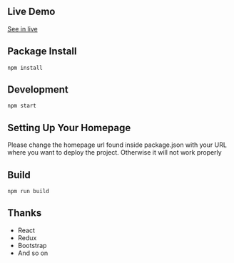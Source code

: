 ## Live Demo
[See in live](https://zonayedpca.github.io/HolyQuranReact)

## Package Install
```npm install```

## Development
```npm start```

## Setting Up Your Homepage
Please change the homepage url found inside package.json with your URL where you want to deploy the project. Otherwise it will not work properly

## Build
```npm run build```

## Thanks
- React
- Redux
- Bootstrap
- And so on